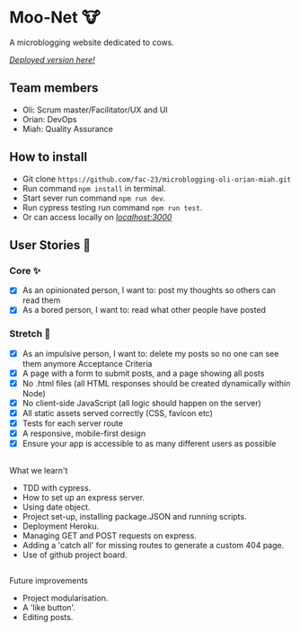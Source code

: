 # Moo-Net 🐮

A microblogging website dedicated to cows.

_[Deployed version here!](https://moo-net.herokuapp.com/)_

## Team members

- Oli: Scrum master/Facilitator/UX and UI
- Orian: DevOps
- Miah: Quality Assurance

## How to install

- Git clone `https://github.com/fac-23/microblogging-oli-orian-miah.git`
- Run command `npm install` in terminal.
- Start sever run command `npm run dev`.
- Run cypress testing run command `npm run test`.
- Or can access locally on _[localhost:3000](http://localhost:3000/)_

## User Stories :busts_in_silhouette:

### Core ✨

- [x] As an opinionated person, I want to: post my thoughts so others can read them
- [x] As a bored person, I want to: read what other people have posted

### Stretch :seedling:

- [x] As an impulsive person, I want to: delete my posts so no one can see them anymore
      Acceptance Criteria
- [x] A page with a form to submit posts, and a page showing all posts
- [x] No .html files (all HTML responses should be created dynamically within Node)
- [x] No client-side JavaScript (all logic should happen on the server)
- [x] All static assets served correctly (CSS, favicon etc)
- [x] Tests for each server route
- [x] A responsive, mobile-first design
- [x] Ensure your app is accessible to as many different users as possible

##

What we learn't

- TDD with cypress.
- How to set up an express server.
- Using date object.
- Project set-up, installing package.JSON and running scripts.
- Deployment Heroku.
- Managing GET and POST requests on express.
- Adding a 'catch all' for missing routes to generate a custom 404 page.
- Use of github project board.

##

Future improvements

- Project modularisation.
- A 'like button'.
- Editing posts.

